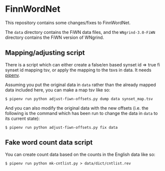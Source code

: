 # FinnWordNet

This repository contains some changes/fixes to FinnWordNet.

The `data` directory contains the FiWN data files, and the `WNgrind-3.0-FiWN`
directory contains the FiWN version of WNgrind.

## Mapping/adjusting script

There is a script which can either create a false/en based synset id => true fi
synset id mapping tsv, or apply the mapping to the tsvs in data. It needs
[pipenv](https://github.com/pypa/pipenv).

Assuming you put the original data in `data` rather than the already mapped
data included here, you can make a map tsv like so:

    $ pipenv run python adjust-fiwn-offsets.py dump data synset_map.tsv

And you can also modify the original data with the new offsets (i.e. the
following is the command which has been run to change the data in `data` to its
current state):

    $ pipenv run python adjust-fiwn-offsets.py fix data

## Fake word count data script

You can create count data based on the counts in the English data like so:

    $ pipenv run python mk-cntlist.py > data/dict/cntlist.rev
